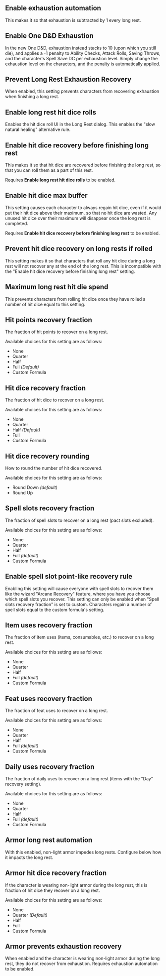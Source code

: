 ## Enable exhaustion automation

This makes it so that exhaustion is subtracted by 1 every long rest.

## Enable One D&D Exhaustion
In the new One D&D, exhaustion instead stacks to 10 (upon which you still die), and applies a -1 penalty to Ability Checks, Attack Rolls, Saving Throws, and the character's Spell Save DC per exhaustion level. Simply change the exhaustion level on the characters, and the penalty is automatically applied.

## Prevent Long Rest Exhaustion Recovery
When enabled, this setting prevents characters from recovering exhaustion when finishing a long rest.

## Enable long rest hit dice rolls

Enables the hit dice roll UI in the Long Rest dialog. This enables the "slow natural healing" alternative rule.

## Enable hit dice recovery before finishing long rest

This makes it so that hit dice are recovered before finishing the long rest, so that you can roll them as a part of this rest.

Requires **Enable long rest hit dice rolls** to be enabled.

## Enable hit dice max buffer

This setting causes each character to always regain hit dice, even if it would put their hit dice above their maximum, so that no hit dice are wasted. Any unused hit dice over their maximum will disappear once the long rest is completed.

Requires **Enable hit dice recovery before finishing long rest** to be enabled.

## Prevent hit dice recovery on long rests if rolled
This setting makes it so that characters that roll any hit dice during a long rest will not recover any at the end of the long rest. This is incompatible with the "Enable hit dice recovery before finishing long rest" setting.

## Maximum long rest hit die spend
This prevents characters from rolling hit dice once they have rolled a number of hit dice equal to this setting.

## Hit points recovery fraction

The fraction of hit points to recover on a long rest.

Available choices for this setting are as follows:
* None
* Quarter
* Half
* Full *(Default)*
* Custom Formula

## Hit dice recovery fraction

The fraction of hit dice to recover on a long rest.

Available choices for this setting are as follows:
* None
* Quarter
* Half *(Default)*
* Full
* Custom Formula

## Hit dice recovery rounding

How to round the number of hit dice recovered.

Available choices for this setting are as follows:
* Round Down *(default)*
* Round Up

## Spell slots recovery fraction

The fraction of spell slots to recover on a long rest (pact slots excluded).

Available choices for this setting are as follows:
* None
* Quarter
* Half
* Full *(default)*
* Custom Formula

## Enable spell slot point-like recovery rule
Enabling this setting will cause everyone with spell slots to recover them like the wizard "Arcane Recovery" feature, where you have you choose which spell slots you recover. This setting can only be enabled when "Spell slots recovery fraction" is set to custom. Characters regain a number of spell slots equal to the custom formula's setting.

## Item uses recovery fraction

The fraction of item uses (items, consumables, etc.) to recover on a long rest.

Available choices for this setting are as follows:
* None
* Quarter
* Half
* Full *(default)*
* Custom Formula

## Feat uses recovery fraction

The fraction of feat uses to recover on a long rest.

Available choices for this setting are as follows:
* None
* Quarter
* Half
* Full *(default)*
* Custom Formula

## Daily uses recovery fraction

The fraction of daily uses to recover on a long rest (items with the \"Day\" recovery setting).

Available choices for this setting are as follows:
* None
* Quarter
* Half
* Full *(default)*
* Custom Formula

## Armor long rest automation
With this enabled, non-light armor impedes long rests. Configure below how it impacts the long rest.

## Armor hit dice recovery fraction
If the character is wearing non-light armor during the long rest, this is fraction of hit dice they recover on a long rest.

Available choices for this setting are as follows:
* None
* Quarter *(Default)*
* Half
* Full
* Custom Formula

## Armor prevents exhaustion recovery
When enabled and the character is wearing non-light armor during the long rest, they do not recover from exhaustion. Requires exhaustion automation to be enabled.